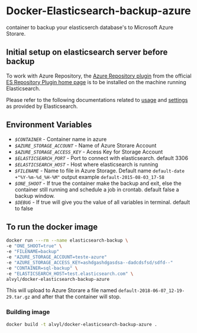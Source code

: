 # Docker-Elasticsearch-backup-azure

container to backup your elasticserch database's to Microsoft Azure Storare.

## Initial setup on elasticsearch server before backup

To work with Azure Repository, the [Azure Repository plugin](https://www.elastic.co/guide/en/elasticsearch/plugins/current/repository-azure.html) from the official [ES Repository Plugin home page](https://www.elastic.co/guide/en/elasticsearch/plugins/current/repository.html) is to be installed on the machine running Elasticsearch.

Please refer to the following documentations related to [usage](https://www.elastic.co/guide/en/elasticsearch/plugins/current/repository-azure-usage.html) and [settings](https://www.elastic.co/guide/en/elasticsearch/plugins/current/repository-azure-repository-settings.html) as provided by Elasticsearch.

## Environment Variables

- _`$CONTAINER`_ - Container name in azure
- _`$AZURE_STORAGE_ACCOUNT`_ - Name of Azure Storare Account
- _`$AZURE_STORAGE_ACCESS_KEY`_ - Acess Key for Storage Account
- _`$ELASTICSEARCH_PORT`_ - Port to connect with elasticsearch. default 3306  
- _`$ELASTICSEARCH_HOST`_ - Host where elasticsearch is running
- _`$FILENAME`_ - Name to file in Azure Storage. Default name `default-date +"%Y-%m-%d_%H-%M"` output example `default-2015-08-03_17-58`
- _`$ONE_SHOOT`_ - If true the container make the backup and exit, else the container still running and schedule a job in crontab. default false a backup window.
- _`$DEBUG`_ - If true will give you the value of all variables in terminal. default to false

## To run the docker image

```bash
docker run ---rm --name elasticsearch-backup \
-e "ONE_SHOOT=true" \
-e "FILENAME=backup"
-e "AZURE_STORAGE_ACCOUNT=teste-azure"
-e "AZURE_STORAGE_ACCESS_KEY=ashdgashdgasdsa--dadcdsfsd/sdfd--"
-e "CONTAINER=sql-backup" \
-e "ELASTICSEARCH_HOST=test.elasticsearch.com" \
alvyl/docker-elasticsearch-backup-azure

```

This will upload to Azure Storare a file named `default-2018-06-07_12-19-29.tar.gz` and after that the
container will stop.

### Building image

```bash
docker build -t alvyl/docker-elasticsearch-backup-azure .
```